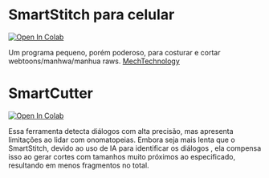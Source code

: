 # SmartStitch para celular
[![Open In Colab](https://colab.research.google.com/assets/colab-badge.svg)](https://colab.research.google.com/github/xmks-colab/SmartCutter/blob/main/SmartStitch_para_celular.ipynb)

Um programa pequeno, porém poderoso, para costurar e cortar webtoons/manhwa/manhua raws.
[MechTechnology](https://github.com/MechTechnology/SmartStitch)


# SmartCutter
[![Open In Colab](https://colab.research.google.com/assets/colab-badge.svg)](https://colab.research.google.com/github/xmks-colab/SmartCutter/blob/main/modelo.ipynb)


Essa ferramenta detecta diálogos com alta precisão, mas apresenta limitações ao lidar com onomatopeias. Embora seja mais lenta que o SmartStitch, devido ao uso de IA para identificar os diálogos , ela compensa isso ao gerar cortes com tamanhos muito próximos ao especificado, resultando em menos fragmentos no total.

